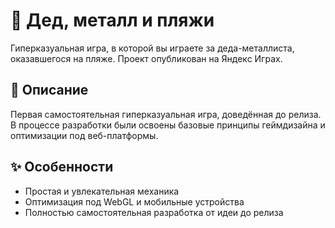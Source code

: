 # 🤘 Дед, металл и пляжи

Гиперказуальная игра, в которой вы играете за деда-металлиста, оказавшегося на пляже. Проект опубликован на Яндекс Играх.

## 📖 Описание

Первая самостоятельная гиперказуальная игра, доведённая до релиза. В процессе разработки были освоены базовые принципы геймдизайна и оптимизации под веб-платформы.

## ✨ Особенности
- Простая и увлекательная механика
- Оптимизация под WebGL и мобильные устройства
- Полностью самостоятельная разработка от идеи до релиза
